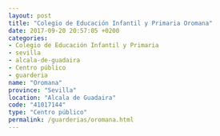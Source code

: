 ```yaml
---
layout: post
title: "Colegio de Educación Infantil y Primaria Oromana"
date: 2017-09-20 20:57:05 +0200
categories:
- Colegio de Educación Infantil y Primaria
- sevilla
- alcala-de-guadaira
- Centro público
- guarderia
name: "Oromana"
province: "Sevilla"
location: "Alcala de Guadaira"
code: "41017144"
type: "Centro público"
permalink: /guarderias/oromana.html
---
```

